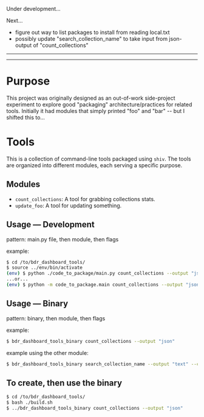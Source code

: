 Under development...

Next...
- figure out way to list packages to install from reading local.txt
- possibly update "search_collection_name" to take input from json-output of "count_collections"

---
---

# Purpose

This project was originally designed as an out-of-work side-project experiment to explore good "packaging" architecture/practices for related tools. Initially it had modules that simply printed "foo" and "bar" -- but I shifted this to...


# Tools

This is a collection of command-line tools packaged using `shiv`. The tools are organized into different modules, each serving a specific purpose.


## Modules

- `count_collections`: A tool for grabbing collections stats.
- `update_foo`: A tool for updating something.


## Usage — Development

pattern: main.py file, then module, then flags

example:

```bash
$ cd /to/bdr_dashboard_tools/
$ source ../env/bin/activate
(env) $ python ./code_to_package/main.py count_collections --output "json" 
...or...
(env) $ python -m code_to_package.main count_collections --output "json" 
```


## Usage — Binary

pattern: binary, then module, then flags

example:

```bash
$ bdr_dashboard_tools_binary count_collections --output "json"
```

example using the other module:

```bash
$ bdr_dashboard_tools_binary search_collection_name --output "text" --collection_name "Digitizing Timbuktu"
```


## To create, then use the binary

```bash
$ cd /to/bdr_dashboard_tools/
$ bash ./build.sh
$ ../bdr_dashboard_tools_binary count_collections --output "json"
```
